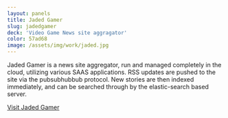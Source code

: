 ```yaml
---
layout: panels
title: Jaded Gamer
slug: jadedgamer
deck: 'Video Game News site aggragator'
color: 57ad68
image: /assets/img/work/jaded.jpg
---
```


Jaded Gamer is a news site aggregator, run and managed  completely in the cloud, utilizing various SAAS applications. RSS updates are pushed to the site via the pubsubhubbub protocol. New stories are then indexed immediately, and can be searched through by the elastic-search based server.

<a class="btn btn-default" href="http://jadedgamer.com/">Visit Jaded Gamer</a>
